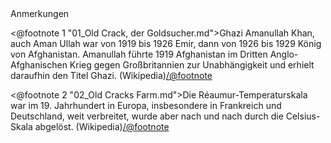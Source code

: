 <div class="anmerkungen">Anmerkungen</div>

<@footnote 1 "01_Old Crack, der Goldsucher.md">Ghazi Amanullah Khan, auch Aman Ullah war von 1919 bis 1926 Emir, dann von 1926 bis 1929 König von Afghanistan. Amanullah führte 1919 Afghanistan im Dritten Anglo-Afghanischen Krieg gegen Großbritannien zur Unabhängigkeit und erhielt daraufhin den Titel Ghazi. (Wikipedia)</@footnote>

<@footnote 2 "02_Old Cracks Farm.md">Die Réaumur-Temperaturskala war im 19. Jahrhundert in Europa, insbesondere in Frankreich und Deutschland, weit verbreitet, wurde aber nach und nach durch die Celsius-Skala abgelöst. (Wikipedia)</@footnote>

